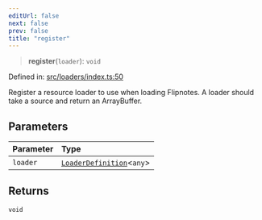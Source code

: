 ```yaml
---
editUrl: false
next: false
prev: false
title: "register"
---
```


> **register**(`loader`): `void`

Defined in: [src/loaders/index.ts:50](https://github.com/jaames/flipnote.js/blob/24e772733243f115c3848537efabe6ee9020ad63/src/loaders/index.ts#L50)

Register a resource loader to use when loading Flipnotes.
A loader should take a source and return an ArrayBuffer.

## Parameters

| Parameter | Type |
| :------ | :------ |
| `loader` | [`LoaderDefinition`](/api/namespaces/loaders/interfaces/loaderdefinition/)\<`any`\> |

## Returns

`void`
